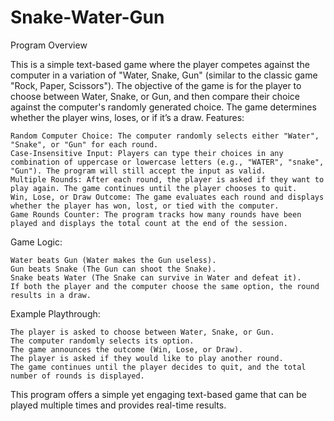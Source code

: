 # Snake-Water-Gun
Program Overview

This is a simple text-based game where the player competes against the computer in a variation of "Water, Snake, Gun" (similar to the classic game "Rock, Paper, Scissors"). The objective of the game is for the player to choose between Water, Snake, or Gun, and then compare their choice against the computer's randomly generated choice. The game determines whether the player wins, loses, or if it’s a draw.
Features:

    Random Computer Choice: The computer randomly selects either "Water", "Snake", or "Gun" for each round.
    Case-Insensitive Input: Players can type their choices in any combination of uppercase or lowercase letters (e.g., "WATER", "snake", "Gun"). The program will still accept the input as valid.
    Multiple Rounds: After each round, the player is asked if they want to play again. The game continues until the player chooses to quit.
    Win, Lose, or Draw Outcome: The game evaluates each round and displays whether the player has won, lost, or tied with the computer.
    Game Rounds Counter: The program tracks how many rounds have been played and displays the total count at the end of the session.

Game Logic:

    Water beats Gun (Water makes the Gun useless).
    Gun beats Snake (The Gun can shoot the Snake).
    Snake beats Water (The Snake can survive in Water and defeat it).
    If both the player and the computer choose the same option, the round results in a draw.

Example Playthrough:

    The player is asked to choose between Water, Snake, or Gun.
    The computer randomly selects its option.
    The game announces the outcome (Win, Lose, or Draw).
    The player is asked if they would like to play another round.
    The game continues until the player decides to quit, and the total number of rounds is displayed.

This program offers a simple yet engaging text-based game that can be played multiple times and provides real-time results.
